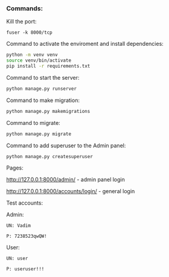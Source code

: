 ### Commands:


Kill the port:
```
fuser -k 8000/tcp
```

Command to activate the enviroment and install dependencies:
```bash
python -m venv venv
source venv/bin/activate
pip install -r requirements.txt
```

Command to start the server:
```bash
python manage.py runserver
```

Command to make migration:
```bash
python manage.py makemigrations
```

Command to migrate:
```bash
python manage.py migrate
```

Command to add superuser to the Admin panel:
```bash
python manage.py createsuperuser
```

Pages:

http://127.0.0.1:8000/admin/ - admin panel login

http://127.0.0.1:8000/accounts/login/ - general login


Test accounts:

  Admin:
  
    UN: Vadim
    
    P: 7238523qwQW!
    
  User:
  
    UN: user
    
    P: useruser!!!

